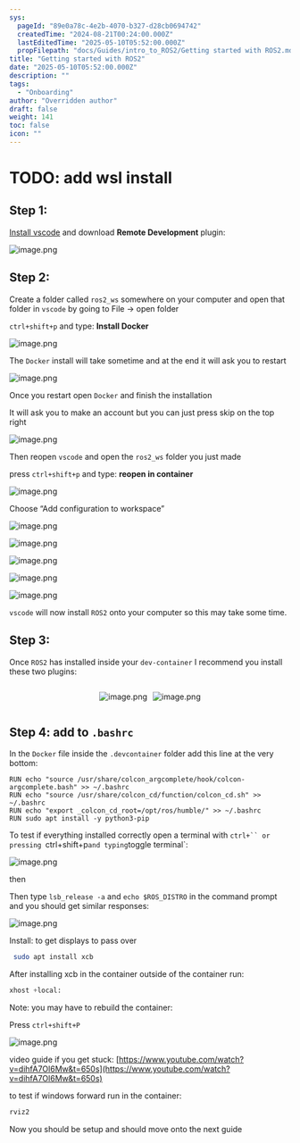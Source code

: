 ```yaml
---
sys:
  pageId: "89e0a78c-4e2b-4070-b327-d28cb0694742"
  createdTime: "2024-08-21T00:24:00.000Z"
  lastEditedTime: "2025-05-10T05:52:00.000Z"
  propFilepath: "docs/Guides/intro_to_ROS2/Getting started with ROS2.md"
title: "Getting started with ROS2"
date: "2025-05-10T05:52:00.000Z"
description: ""
tags:
  - "Onboarding"
author: "Overridden author"
draft: false
weight: 141
toc: false
icon: ""
---
```


# TODO: add wsl install

## Step 1:

[Install vscode](https://code.visualstudio.com/download) and download **Remote Development** plugin:

![image.png](https://prod-files-secure.s3.us-west-2.amazonaws.com/d518164a-d88e-44d1-a4ee-3adb3bd8bce0/efb52993-1881-4a40-b95e-6f020334f022/image.png?X-Amz-Algorithm=AWS4-HMAC-SHA256&X-Amz-Content-Sha256=UNSIGNED-PAYLOAD&X-Amz-Credential=ASIAZI2LB4664DYLSIGS%2F20250714%2Fus-west-2%2Fs3%2Faws4_request&X-Amz-Date=20250714T061530Z&X-Amz-Expires=3600&X-Amz-Security-Token=IQoJb3JpZ2luX2VjEA4aCXVzLXdlc3QtMiJHMEUCIQCPGvBAwz8XLB%2BAmgD%2BZLKpTQ9qvoexBFdQ0%2BOt2%2F2FBwIgKylZtM6Yi%2F1dStognRQmoBM9q%2F6OC9YPaP8%2FxykVPCYq%2FwMIJxAAGgw2Mzc0MjMxODM4MDUiDJH0gYv4BltZQwXDDircA%2BmgGn%2FAzySt9vPgco4XNBB8BRNAM1r4nRAip6yY1nxuynE7479%2F4ZjsYWs80P1ufZ98wYasZ62OC2nYLwVM7C0eDzwSFcVwgoQaP%2Fsm%2FR5nI63i%2B89bqoywX2dWu4csG%2FrgQHJEC3B0t3ant3U%2BSsDt4l6ihMWbM91Gab1uIy3RX4y%2B1xj6wvXqRK1FxGnXNDe66envM3EghdtBULrzVZ6Y7oSN6uuQQD5LBAA5%2B1fLLTGdBO%2B%2FgPh94A294hMAZ%2BzMF3ZsIOEyrOKjrNi9dtQxh%2FkyoPl9XtbzWb%2F2Mw0VPDlnLp70b7Q5%2FFrbrCB7dA4NJaxa5wsr6Ml2s73ek3jWIcZ5wrBG%2FM%2BNX0BieQtrK3GPQT3ghUvSO6OHhWUAyCoNT2RswOXqCMY%2BCnYNbXfFQMKwR8SQV0Q4lJy04OK%2BhLvMZ2uz%2FMisMenkjTgIR1tYRDN2U0rH%2BJncBSMfVhL81W0e1CaMD86WKMpEQw7xpuEEHMAewWfY%2BGRa1yBOZd%2BnGY9V3zvEh8Wt%2BKjuaAb%2BTxXvOU8PNgK9XGz1R1uKALr6fi8ESGCp7rdDHwWhLs1aOsFKq6DKVC9vl0wfC9o435wmR1wbX5hnoC46fUkay3ZJ3hlGStODT9WcML%2Bw0sMGOqUBSwebPOf1tkRcITXvydEmzg66LeESzxVzhMHCOgBNxzW5YWRGgMrssIyd4sOv6c1cNuLiskV4o6TX%2B0Za7VGsGkt45X8t5RHiomEsOZrXHSQrJpn627j6lKLKxVY8MEcJr13FmPDN%2FIfIlTvx9QpM97BoB%2BEOVSOJwttyrLt0X1euRgqde7t4Yikkwp%2Fhu5dyeTCLkLTE26fH8xEFrIgepLJJeysb&X-Amz-Signature=05cc1b8ce43ce9f769e279e5ed08e15fd47a52839a2a8e81d753578cad578dd8&X-Amz-SignedHeaders=host&x-amz-checksum-mode=ENABLED&x-id=GetObject)

## Step 2:

Create a folder called `ros2_ws` somewhere on your computer and open that folder in `vscode` by going to File → open folder 

`ctrl+shift+p` and type: **Install Docker**

![image.png](https://prod-files-secure.s3.us-west-2.amazonaws.com/d518164a-d88e-44d1-a4ee-3adb3bd8bce0/2269dc0e-1cd5-47ff-bceb-c04ad9b2eab0/image.png?X-Amz-Algorithm=AWS4-HMAC-SHA256&X-Amz-Content-Sha256=UNSIGNED-PAYLOAD&X-Amz-Credential=ASIAZI2LB4664DYLSIGS%2F20250714%2Fus-west-2%2Fs3%2Faws4_request&X-Amz-Date=20250714T061530Z&X-Amz-Expires=3600&X-Amz-Security-Token=IQoJb3JpZ2luX2VjEA4aCXVzLXdlc3QtMiJHMEUCIQCPGvBAwz8XLB%2BAmgD%2BZLKpTQ9qvoexBFdQ0%2BOt2%2F2FBwIgKylZtM6Yi%2F1dStognRQmoBM9q%2F6OC9YPaP8%2FxykVPCYq%2FwMIJxAAGgw2Mzc0MjMxODM4MDUiDJH0gYv4BltZQwXDDircA%2BmgGn%2FAzySt9vPgco4XNBB8BRNAM1r4nRAip6yY1nxuynE7479%2F4ZjsYWs80P1ufZ98wYasZ62OC2nYLwVM7C0eDzwSFcVwgoQaP%2Fsm%2FR5nI63i%2B89bqoywX2dWu4csG%2FrgQHJEC3B0t3ant3U%2BSsDt4l6ihMWbM91Gab1uIy3RX4y%2B1xj6wvXqRK1FxGnXNDe66envM3EghdtBULrzVZ6Y7oSN6uuQQD5LBAA5%2B1fLLTGdBO%2B%2FgPh94A294hMAZ%2BzMF3ZsIOEyrOKjrNi9dtQxh%2FkyoPl9XtbzWb%2F2Mw0VPDlnLp70b7Q5%2FFrbrCB7dA4NJaxa5wsr6Ml2s73ek3jWIcZ5wrBG%2FM%2BNX0BieQtrK3GPQT3ghUvSO6OHhWUAyCoNT2RswOXqCMY%2BCnYNbXfFQMKwR8SQV0Q4lJy04OK%2BhLvMZ2uz%2FMisMenkjTgIR1tYRDN2U0rH%2BJncBSMfVhL81W0e1CaMD86WKMpEQw7xpuEEHMAewWfY%2BGRa1yBOZd%2BnGY9V3zvEh8Wt%2BKjuaAb%2BTxXvOU8PNgK9XGz1R1uKALr6fi8ESGCp7rdDHwWhLs1aOsFKq6DKVC9vl0wfC9o435wmR1wbX5hnoC46fUkay3ZJ3hlGStODT9WcML%2Bw0sMGOqUBSwebPOf1tkRcITXvydEmzg66LeESzxVzhMHCOgBNxzW5YWRGgMrssIyd4sOv6c1cNuLiskV4o6TX%2B0Za7VGsGkt45X8t5RHiomEsOZrXHSQrJpn627j6lKLKxVY8MEcJr13FmPDN%2FIfIlTvx9QpM97BoB%2BEOVSOJwttyrLt0X1euRgqde7t4Yikkwp%2Fhu5dyeTCLkLTE26fH8xEFrIgepLJJeysb&X-Amz-Signature=c12a0f250e1917112c61e3c9c1d016f0e24ad8a2bcd374ec2bab2db47392b92a&X-Amz-SignedHeaders=host&x-amz-checksum-mode=ENABLED&x-id=GetObject)

The `Docker` install will take sometime and at the end it will ask you to restart

![image.png](https://prod-files-secure.s3.us-west-2.amazonaws.com/d518164a-d88e-44d1-a4ee-3adb3bd8bce0/ed233f78-be33-4b1f-b89c-9c346c0e961e/image.png?X-Amz-Algorithm=AWS4-HMAC-SHA256&X-Amz-Content-Sha256=UNSIGNED-PAYLOAD&X-Amz-Credential=ASIAZI2LB4664DYLSIGS%2F20250714%2Fus-west-2%2Fs3%2Faws4_request&X-Amz-Date=20250714T061530Z&X-Amz-Expires=3600&X-Amz-Security-Token=IQoJb3JpZ2luX2VjEA4aCXVzLXdlc3QtMiJHMEUCIQCPGvBAwz8XLB%2BAmgD%2BZLKpTQ9qvoexBFdQ0%2BOt2%2F2FBwIgKylZtM6Yi%2F1dStognRQmoBM9q%2F6OC9YPaP8%2FxykVPCYq%2FwMIJxAAGgw2Mzc0MjMxODM4MDUiDJH0gYv4BltZQwXDDircA%2BmgGn%2FAzySt9vPgco4XNBB8BRNAM1r4nRAip6yY1nxuynE7479%2F4ZjsYWs80P1ufZ98wYasZ62OC2nYLwVM7C0eDzwSFcVwgoQaP%2Fsm%2FR5nI63i%2B89bqoywX2dWu4csG%2FrgQHJEC3B0t3ant3U%2BSsDt4l6ihMWbM91Gab1uIy3RX4y%2B1xj6wvXqRK1FxGnXNDe66envM3EghdtBULrzVZ6Y7oSN6uuQQD5LBAA5%2B1fLLTGdBO%2B%2FgPh94A294hMAZ%2BzMF3ZsIOEyrOKjrNi9dtQxh%2FkyoPl9XtbzWb%2F2Mw0VPDlnLp70b7Q5%2FFrbrCB7dA4NJaxa5wsr6Ml2s73ek3jWIcZ5wrBG%2FM%2BNX0BieQtrK3GPQT3ghUvSO6OHhWUAyCoNT2RswOXqCMY%2BCnYNbXfFQMKwR8SQV0Q4lJy04OK%2BhLvMZ2uz%2FMisMenkjTgIR1tYRDN2U0rH%2BJncBSMfVhL81W0e1CaMD86WKMpEQw7xpuEEHMAewWfY%2BGRa1yBOZd%2BnGY9V3zvEh8Wt%2BKjuaAb%2BTxXvOU8PNgK9XGz1R1uKALr6fi8ESGCp7rdDHwWhLs1aOsFKq6DKVC9vl0wfC9o435wmR1wbX5hnoC46fUkay3ZJ3hlGStODT9WcML%2Bw0sMGOqUBSwebPOf1tkRcITXvydEmzg66LeESzxVzhMHCOgBNxzW5YWRGgMrssIyd4sOv6c1cNuLiskV4o6TX%2B0Za7VGsGkt45X8t5RHiomEsOZrXHSQrJpn627j6lKLKxVY8MEcJr13FmPDN%2FIfIlTvx9QpM97BoB%2BEOVSOJwttyrLt0X1euRgqde7t4Yikkwp%2Fhu5dyeTCLkLTE26fH8xEFrIgepLJJeysb&X-Amz-Signature=f19c6c3a3e6d69bb495863c05dc80afc1e889d65391f9f1136a40592cd27b421&X-Amz-SignedHeaders=host&x-amz-checksum-mode=ENABLED&x-id=GetObject)

Once you restart open `Docker` and finish the installation

It will ask you to make an account but you can just press skip on the top right

![image.png](https://prod-files-secure.s3.us-west-2.amazonaws.com/d518164a-d88e-44d1-a4ee-3adb3bd8bce0/21010ad9-1659-4fd9-9f59-9932a09b2a3d/image.png?X-Amz-Algorithm=AWS4-HMAC-SHA256&X-Amz-Content-Sha256=UNSIGNED-PAYLOAD&X-Amz-Credential=ASIAZI2LB4664DYLSIGS%2F20250714%2Fus-west-2%2Fs3%2Faws4_request&X-Amz-Date=20250714T061530Z&X-Amz-Expires=3600&X-Amz-Security-Token=IQoJb3JpZ2luX2VjEA4aCXVzLXdlc3QtMiJHMEUCIQCPGvBAwz8XLB%2BAmgD%2BZLKpTQ9qvoexBFdQ0%2BOt2%2F2FBwIgKylZtM6Yi%2F1dStognRQmoBM9q%2F6OC9YPaP8%2FxykVPCYq%2FwMIJxAAGgw2Mzc0MjMxODM4MDUiDJH0gYv4BltZQwXDDircA%2BmgGn%2FAzySt9vPgco4XNBB8BRNAM1r4nRAip6yY1nxuynE7479%2F4ZjsYWs80P1ufZ98wYasZ62OC2nYLwVM7C0eDzwSFcVwgoQaP%2Fsm%2FR5nI63i%2B89bqoywX2dWu4csG%2FrgQHJEC3B0t3ant3U%2BSsDt4l6ihMWbM91Gab1uIy3RX4y%2B1xj6wvXqRK1FxGnXNDe66envM3EghdtBULrzVZ6Y7oSN6uuQQD5LBAA5%2B1fLLTGdBO%2B%2FgPh94A294hMAZ%2BzMF3ZsIOEyrOKjrNi9dtQxh%2FkyoPl9XtbzWb%2F2Mw0VPDlnLp70b7Q5%2FFrbrCB7dA4NJaxa5wsr6Ml2s73ek3jWIcZ5wrBG%2FM%2BNX0BieQtrK3GPQT3ghUvSO6OHhWUAyCoNT2RswOXqCMY%2BCnYNbXfFQMKwR8SQV0Q4lJy04OK%2BhLvMZ2uz%2FMisMenkjTgIR1tYRDN2U0rH%2BJncBSMfVhL81W0e1CaMD86WKMpEQw7xpuEEHMAewWfY%2BGRa1yBOZd%2BnGY9V3zvEh8Wt%2BKjuaAb%2BTxXvOU8PNgK9XGz1R1uKALr6fi8ESGCp7rdDHwWhLs1aOsFKq6DKVC9vl0wfC9o435wmR1wbX5hnoC46fUkay3ZJ3hlGStODT9WcML%2Bw0sMGOqUBSwebPOf1tkRcITXvydEmzg66LeESzxVzhMHCOgBNxzW5YWRGgMrssIyd4sOv6c1cNuLiskV4o6TX%2B0Za7VGsGkt45X8t5RHiomEsOZrXHSQrJpn627j6lKLKxVY8MEcJr13FmPDN%2FIfIlTvx9QpM97BoB%2BEOVSOJwttyrLt0X1euRgqde7t4Yikkwp%2Fhu5dyeTCLkLTE26fH8xEFrIgepLJJeysb&X-Amz-Signature=08ef595a0d29305b3b58ead56f47a6ed7e632cd4ac88a65ef416c83aaa0929a0&X-Amz-SignedHeaders=host&x-amz-checksum-mode=ENABLED&x-id=GetObject)

Then reopen `vscode` and open the `ros2_ws` folder you just made

press `ctrl+shift+p` and type: **reopen in container**

![image.png](https://prod-files-secure.s3.us-west-2.amazonaws.com/d518164a-d88e-44d1-a4ee-3adb3bd8bce0/4e93b8c2-41ad-488c-8095-c74205196118/image.png?X-Amz-Algorithm=AWS4-HMAC-SHA256&X-Amz-Content-Sha256=UNSIGNED-PAYLOAD&X-Amz-Credential=ASIAZI2LB4664DYLSIGS%2F20250714%2Fus-west-2%2Fs3%2Faws4_request&X-Amz-Date=20250714T061530Z&X-Amz-Expires=3600&X-Amz-Security-Token=IQoJb3JpZ2luX2VjEA4aCXVzLXdlc3QtMiJHMEUCIQCPGvBAwz8XLB%2BAmgD%2BZLKpTQ9qvoexBFdQ0%2BOt2%2F2FBwIgKylZtM6Yi%2F1dStognRQmoBM9q%2F6OC9YPaP8%2FxykVPCYq%2FwMIJxAAGgw2Mzc0MjMxODM4MDUiDJH0gYv4BltZQwXDDircA%2BmgGn%2FAzySt9vPgco4XNBB8BRNAM1r4nRAip6yY1nxuynE7479%2F4ZjsYWs80P1ufZ98wYasZ62OC2nYLwVM7C0eDzwSFcVwgoQaP%2Fsm%2FR5nI63i%2B89bqoywX2dWu4csG%2FrgQHJEC3B0t3ant3U%2BSsDt4l6ihMWbM91Gab1uIy3RX4y%2B1xj6wvXqRK1FxGnXNDe66envM3EghdtBULrzVZ6Y7oSN6uuQQD5LBAA5%2B1fLLTGdBO%2B%2FgPh94A294hMAZ%2BzMF3ZsIOEyrOKjrNi9dtQxh%2FkyoPl9XtbzWb%2F2Mw0VPDlnLp70b7Q5%2FFrbrCB7dA4NJaxa5wsr6Ml2s73ek3jWIcZ5wrBG%2FM%2BNX0BieQtrK3GPQT3ghUvSO6OHhWUAyCoNT2RswOXqCMY%2BCnYNbXfFQMKwR8SQV0Q4lJy04OK%2BhLvMZ2uz%2FMisMenkjTgIR1tYRDN2U0rH%2BJncBSMfVhL81W0e1CaMD86WKMpEQw7xpuEEHMAewWfY%2BGRa1yBOZd%2BnGY9V3zvEh8Wt%2BKjuaAb%2BTxXvOU8PNgK9XGz1R1uKALr6fi8ESGCp7rdDHwWhLs1aOsFKq6DKVC9vl0wfC9o435wmR1wbX5hnoC46fUkay3ZJ3hlGStODT9WcML%2Bw0sMGOqUBSwebPOf1tkRcITXvydEmzg66LeESzxVzhMHCOgBNxzW5YWRGgMrssIyd4sOv6c1cNuLiskV4o6TX%2B0Za7VGsGkt45X8t5RHiomEsOZrXHSQrJpn627j6lKLKxVY8MEcJr13FmPDN%2FIfIlTvx9QpM97BoB%2BEOVSOJwttyrLt0X1euRgqde7t4Yikkwp%2Fhu5dyeTCLkLTE26fH8xEFrIgepLJJeysb&X-Amz-Signature=6b75a29d9a8ce6b4adf200ba1193d61ad3e69bb2456399cd2e90fbfb619b4d5c&X-Amz-SignedHeaders=host&x-amz-checksum-mode=ENABLED&x-id=GetObject)

Choose “Add configuration to workspace”

![image.png](https://prod-files-secure.s3.us-west-2.amazonaws.com/d518164a-d88e-44d1-a4ee-3adb3bd8bce0/9560b282-5060-4989-ba37-97e7b2c22476/image.png?X-Amz-Algorithm=AWS4-HMAC-SHA256&X-Amz-Content-Sha256=UNSIGNED-PAYLOAD&X-Amz-Credential=ASIAZI2LB4664DYLSIGS%2F20250714%2Fus-west-2%2Fs3%2Faws4_request&X-Amz-Date=20250714T061530Z&X-Amz-Expires=3600&X-Amz-Security-Token=IQoJb3JpZ2luX2VjEA4aCXVzLXdlc3QtMiJHMEUCIQCPGvBAwz8XLB%2BAmgD%2BZLKpTQ9qvoexBFdQ0%2BOt2%2F2FBwIgKylZtM6Yi%2F1dStognRQmoBM9q%2F6OC9YPaP8%2FxykVPCYq%2FwMIJxAAGgw2Mzc0MjMxODM4MDUiDJH0gYv4BltZQwXDDircA%2BmgGn%2FAzySt9vPgco4XNBB8BRNAM1r4nRAip6yY1nxuynE7479%2F4ZjsYWs80P1ufZ98wYasZ62OC2nYLwVM7C0eDzwSFcVwgoQaP%2Fsm%2FR5nI63i%2B89bqoywX2dWu4csG%2FrgQHJEC3B0t3ant3U%2BSsDt4l6ihMWbM91Gab1uIy3RX4y%2B1xj6wvXqRK1FxGnXNDe66envM3EghdtBULrzVZ6Y7oSN6uuQQD5LBAA5%2B1fLLTGdBO%2B%2FgPh94A294hMAZ%2BzMF3ZsIOEyrOKjrNi9dtQxh%2FkyoPl9XtbzWb%2F2Mw0VPDlnLp70b7Q5%2FFrbrCB7dA4NJaxa5wsr6Ml2s73ek3jWIcZ5wrBG%2FM%2BNX0BieQtrK3GPQT3ghUvSO6OHhWUAyCoNT2RswOXqCMY%2BCnYNbXfFQMKwR8SQV0Q4lJy04OK%2BhLvMZ2uz%2FMisMenkjTgIR1tYRDN2U0rH%2BJncBSMfVhL81W0e1CaMD86WKMpEQw7xpuEEHMAewWfY%2BGRa1yBOZd%2BnGY9V3zvEh8Wt%2BKjuaAb%2BTxXvOU8PNgK9XGz1R1uKALr6fi8ESGCp7rdDHwWhLs1aOsFKq6DKVC9vl0wfC9o435wmR1wbX5hnoC46fUkay3ZJ3hlGStODT9WcML%2Bw0sMGOqUBSwebPOf1tkRcITXvydEmzg66LeESzxVzhMHCOgBNxzW5YWRGgMrssIyd4sOv6c1cNuLiskV4o6TX%2B0Za7VGsGkt45X8t5RHiomEsOZrXHSQrJpn627j6lKLKxVY8MEcJr13FmPDN%2FIfIlTvx9QpM97BoB%2BEOVSOJwttyrLt0X1euRgqde7t4Yikkwp%2Fhu5dyeTCLkLTE26fH8xEFrIgepLJJeysb&X-Amz-Signature=dadf6db341ad2f38578bbd1ae330deddfa30f8923467a7761e6f00cc915d96d9&X-Amz-SignedHeaders=host&x-amz-checksum-mode=ENABLED&x-id=GetObject)

![image.png](https://prod-files-secure.s3.us-west-2.amazonaws.com/d518164a-d88e-44d1-a4ee-3adb3bd8bce0/2ee63f81-886b-48e8-a553-dc6e5eac99e4/image.png?X-Amz-Algorithm=AWS4-HMAC-SHA256&X-Amz-Content-Sha256=UNSIGNED-PAYLOAD&X-Amz-Credential=ASIAZI2LB4664DYLSIGS%2F20250714%2Fus-west-2%2Fs3%2Faws4_request&X-Amz-Date=20250714T061530Z&X-Amz-Expires=3600&X-Amz-Security-Token=IQoJb3JpZ2luX2VjEA4aCXVzLXdlc3QtMiJHMEUCIQCPGvBAwz8XLB%2BAmgD%2BZLKpTQ9qvoexBFdQ0%2BOt2%2F2FBwIgKylZtM6Yi%2F1dStognRQmoBM9q%2F6OC9YPaP8%2FxykVPCYq%2FwMIJxAAGgw2Mzc0MjMxODM4MDUiDJH0gYv4BltZQwXDDircA%2BmgGn%2FAzySt9vPgco4XNBB8BRNAM1r4nRAip6yY1nxuynE7479%2F4ZjsYWs80P1ufZ98wYasZ62OC2nYLwVM7C0eDzwSFcVwgoQaP%2Fsm%2FR5nI63i%2B89bqoywX2dWu4csG%2FrgQHJEC3B0t3ant3U%2BSsDt4l6ihMWbM91Gab1uIy3RX4y%2B1xj6wvXqRK1FxGnXNDe66envM3EghdtBULrzVZ6Y7oSN6uuQQD5LBAA5%2B1fLLTGdBO%2B%2FgPh94A294hMAZ%2BzMF3ZsIOEyrOKjrNi9dtQxh%2FkyoPl9XtbzWb%2F2Mw0VPDlnLp70b7Q5%2FFrbrCB7dA4NJaxa5wsr6Ml2s73ek3jWIcZ5wrBG%2FM%2BNX0BieQtrK3GPQT3ghUvSO6OHhWUAyCoNT2RswOXqCMY%2BCnYNbXfFQMKwR8SQV0Q4lJy04OK%2BhLvMZ2uz%2FMisMenkjTgIR1tYRDN2U0rH%2BJncBSMfVhL81W0e1CaMD86WKMpEQw7xpuEEHMAewWfY%2BGRa1yBOZd%2BnGY9V3zvEh8Wt%2BKjuaAb%2BTxXvOU8PNgK9XGz1R1uKALr6fi8ESGCp7rdDHwWhLs1aOsFKq6DKVC9vl0wfC9o435wmR1wbX5hnoC46fUkay3ZJ3hlGStODT9WcML%2Bw0sMGOqUBSwebPOf1tkRcITXvydEmzg66LeESzxVzhMHCOgBNxzW5YWRGgMrssIyd4sOv6c1cNuLiskV4o6TX%2B0Za7VGsGkt45X8t5RHiomEsOZrXHSQrJpn627j6lKLKxVY8MEcJr13FmPDN%2FIfIlTvx9QpM97BoB%2BEOVSOJwttyrLt0X1euRgqde7t4Yikkwp%2Fhu5dyeTCLkLTE26fH8xEFrIgepLJJeysb&X-Amz-Signature=6e0631fe8bee0d01c4292ba39b3efea77f270ccf55c2127770226e2618886064&X-Amz-SignedHeaders=host&x-amz-checksum-mode=ENABLED&x-id=GetObject)

![image.png](https://prod-files-secure.s3.us-west-2.amazonaws.com/d518164a-d88e-44d1-a4ee-3adb3bd8bce0/ae1580b2-b048-407e-aed9-b584224a7a04/image.png?X-Amz-Algorithm=AWS4-HMAC-SHA256&X-Amz-Content-Sha256=UNSIGNED-PAYLOAD&X-Amz-Credential=ASIAZI2LB4664DYLSIGS%2F20250714%2Fus-west-2%2Fs3%2Faws4_request&X-Amz-Date=20250714T061530Z&X-Amz-Expires=3600&X-Amz-Security-Token=IQoJb3JpZ2luX2VjEA4aCXVzLXdlc3QtMiJHMEUCIQCPGvBAwz8XLB%2BAmgD%2BZLKpTQ9qvoexBFdQ0%2BOt2%2F2FBwIgKylZtM6Yi%2F1dStognRQmoBM9q%2F6OC9YPaP8%2FxykVPCYq%2FwMIJxAAGgw2Mzc0MjMxODM4MDUiDJH0gYv4BltZQwXDDircA%2BmgGn%2FAzySt9vPgco4XNBB8BRNAM1r4nRAip6yY1nxuynE7479%2F4ZjsYWs80P1ufZ98wYasZ62OC2nYLwVM7C0eDzwSFcVwgoQaP%2Fsm%2FR5nI63i%2B89bqoywX2dWu4csG%2FrgQHJEC3B0t3ant3U%2BSsDt4l6ihMWbM91Gab1uIy3RX4y%2B1xj6wvXqRK1FxGnXNDe66envM3EghdtBULrzVZ6Y7oSN6uuQQD5LBAA5%2B1fLLTGdBO%2B%2FgPh94A294hMAZ%2BzMF3ZsIOEyrOKjrNi9dtQxh%2FkyoPl9XtbzWb%2F2Mw0VPDlnLp70b7Q5%2FFrbrCB7dA4NJaxa5wsr6Ml2s73ek3jWIcZ5wrBG%2FM%2BNX0BieQtrK3GPQT3ghUvSO6OHhWUAyCoNT2RswOXqCMY%2BCnYNbXfFQMKwR8SQV0Q4lJy04OK%2BhLvMZ2uz%2FMisMenkjTgIR1tYRDN2U0rH%2BJncBSMfVhL81W0e1CaMD86WKMpEQw7xpuEEHMAewWfY%2BGRa1yBOZd%2BnGY9V3zvEh8Wt%2BKjuaAb%2BTxXvOU8PNgK9XGz1R1uKALr6fi8ESGCp7rdDHwWhLs1aOsFKq6DKVC9vl0wfC9o435wmR1wbX5hnoC46fUkay3ZJ3hlGStODT9WcML%2Bw0sMGOqUBSwebPOf1tkRcITXvydEmzg66LeESzxVzhMHCOgBNxzW5YWRGgMrssIyd4sOv6c1cNuLiskV4o6TX%2B0Za7VGsGkt45X8t5RHiomEsOZrXHSQrJpn627j6lKLKxVY8MEcJr13FmPDN%2FIfIlTvx9QpM97BoB%2BEOVSOJwttyrLt0X1euRgqde7t4Yikkwp%2Fhu5dyeTCLkLTE26fH8xEFrIgepLJJeysb&X-Amz-Signature=63d37db3cb4e1e6e2c89ef0e06e575566eea3b73e8d84a75c92432dd95a6b585&X-Amz-SignedHeaders=host&x-amz-checksum-mode=ENABLED&x-id=GetObject)

![image.png](https://prod-files-secure.s3.us-west-2.amazonaws.com/d518164a-d88e-44d1-a4ee-3adb3bd8bce0/53255b28-f75e-430f-b9e3-c0ac8577e42b/image.png?X-Amz-Algorithm=AWS4-HMAC-SHA256&X-Amz-Content-Sha256=UNSIGNED-PAYLOAD&X-Amz-Credential=ASIAZI2LB4664DYLSIGS%2F20250714%2Fus-west-2%2Fs3%2Faws4_request&X-Amz-Date=20250714T061530Z&X-Amz-Expires=3600&X-Amz-Security-Token=IQoJb3JpZ2luX2VjEA4aCXVzLXdlc3QtMiJHMEUCIQCPGvBAwz8XLB%2BAmgD%2BZLKpTQ9qvoexBFdQ0%2BOt2%2F2FBwIgKylZtM6Yi%2F1dStognRQmoBM9q%2F6OC9YPaP8%2FxykVPCYq%2FwMIJxAAGgw2Mzc0MjMxODM4MDUiDJH0gYv4BltZQwXDDircA%2BmgGn%2FAzySt9vPgco4XNBB8BRNAM1r4nRAip6yY1nxuynE7479%2F4ZjsYWs80P1ufZ98wYasZ62OC2nYLwVM7C0eDzwSFcVwgoQaP%2Fsm%2FR5nI63i%2B89bqoywX2dWu4csG%2FrgQHJEC3B0t3ant3U%2BSsDt4l6ihMWbM91Gab1uIy3RX4y%2B1xj6wvXqRK1FxGnXNDe66envM3EghdtBULrzVZ6Y7oSN6uuQQD5LBAA5%2B1fLLTGdBO%2B%2FgPh94A294hMAZ%2BzMF3ZsIOEyrOKjrNi9dtQxh%2FkyoPl9XtbzWb%2F2Mw0VPDlnLp70b7Q5%2FFrbrCB7dA4NJaxa5wsr6Ml2s73ek3jWIcZ5wrBG%2FM%2BNX0BieQtrK3GPQT3ghUvSO6OHhWUAyCoNT2RswOXqCMY%2BCnYNbXfFQMKwR8SQV0Q4lJy04OK%2BhLvMZ2uz%2FMisMenkjTgIR1tYRDN2U0rH%2BJncBSMfVhL81W0e1CaMD86WKMpEQw7xpuEEHMAewWfY%2BGRa1yBOZd%2BnGY9V3zvEh8Wt%2BKjuaAb%2BTxXvOU8PNgK9XGz1R1uKALr6fi8ESGCp7rdDHwWhLs1aOsFKq6DKVC9vl0wfC9o435wmR1wbX5hnoC46fUkay3ZJ3hlGStODT9WcML%2Bw0sMGOqUBSwebPOf1tkRcITXvydEmzg66LeESzxVzhMHCOgBNxzW5YWRGgMrssIyd4sOv6c1cNuLiskV4o6TX%2B0Za7VGsGkt45X8t5RHiomEsOZrXHSQrJpn627j6lKLKxVY8MEcJr13FmPDN%2FIfIlTvx9QpM97BoB%2BEOVSOJwttyrLt0X1euRgqde7t4Yikkwp%2Fhu5dyeTCLkLTE26fH8xEFrIgepLJJeysb&X-Amz-Signature=dd5ad172a0b5a100d5a0578753440c8fdbf7d6e553e85887b70ac21816b18aea&X-Amz-SignedHeaders=host&x-amz-checksum-mode=ENABLED&x-id=GetObject)

![image.png](https://prod-files-secure.s3.us-west-2.amazonaws.com/d518164a-d88e-44d1-a4ee-3adb3bd8bce0/7c562767-5af9-4ffb-97d1-327bcdf4ee00/image.png?X-Amz-Algorithm=AWS4-HMAC-SHA256&X-Amz-Content-Sha256=UNSIGNED-PAYLOAD&X-Amz-Credential=ASIAZI2LB4664DYLSIGS%2F20250714%2Fus-west-2%2Fs3%2Faws4_request&X-Amz-Date=20250714T061530Z&X-Amz-Expires=3600&X-Amz-Security-Token=IQoJb3JpZ2luX2VjEA4aCXVzLXdlc3QtMiJHMEUCIQCPGvBAwz8XLB%2BAmgD%2BZLKpTQ9qvoexBFdQ0%2BOt2%2F2FBwIgKylZtM6Yi%2F1dStognRQmoBM9q%2F6OC9YPaP8%2FxykVPCYq%2FwMIJxAAGgw2Mzc0MjMxODM4MDUiDJH0gYv4BltZQwXDDircA%2BmgGn%2FAzySt9vPgco4XNBB8BRNAM1r4nRAip6yY1nxuynE7479%2F4ZjsYWs80P1ufZ98wYasZ62OC2nYLwVM7C0eDzwSFcVwgoQaP%2Fsm%2FR5nI63i%2B89bqoywX2dWu4csG%2FrgQHJEC3B0t3ant3U%2BSsDt4l6ihMWbM91Gab1uIy3RX4y%2B1xj6wvXqRK1FxGnXNDe66envM3EghdtBULrzVZ6Y7oSN6uuQQD5LBAA5%2B1fLLTGdBO%2B%2FgPh94A294hMAZ%2BzMF3ZsIOEyrOKjrNi9dtQxh%2FkyoPl9XtbzWb%2F2Mw0VPDlnLp70b7Q5%2FFrbrCB7dA4NJaxa5wsr6Ml2s73ek3jWIcZ5wrBG%2FM%2BNX0BieQtrK3GPQT3ghUvSO6OHhWUAyCoNT2RswOXqCMY%2BCnYNbXfFQMKwR8SQV0Q4lJy04OK%2BhLvMZ2uz%2FMisMenkjTgIR1tYRDN2U0rH%2BJncBSMfVhL81W0e1CaMD86WKMpEQw7xpuEEHMAewWfY%2BGRa1yBOZd%2BnGY9V3zvEh8Wt%2BKjuaAb%2BTxXvOU8PNgK9XGz1R1uKALr6fi8ESGCp7rdDHwWhLs1aOsFKq6DKVC9vl0wfC9o435wmR1wbX5hnoC46fUkay3ZJ3hlGStODT9WcML%2Bw0sMGOqUBSwebPOf1tkRcITXvydEmzg66LeESzxVzhMHCOgBNxzW5YWRGgMrssIyd4sOv6c1cNuLiskV4o6TX%2B0Za7VGsGkt45X8t5RHiomEsOZrXHSQrJpn627j6lKLKxVY8MEcJr13FmPDN%2FIfIlTvx9QpM97BoB%2BEOVSOJwttyrLt0X1euRgqde7t4Yikkwp%2Fhu5dyeTCLkLTE26fH8xEFrIgepLJJeysb&X-Amz-Signature=fef471fc27c20be46fdd0c168293b83e936b9b006c135476659ce2368e3c940c&X-Amz-SignedHeaders=host&x-amz-checksum-mode=ENABLED&x-id=GetObject)

`vscode` will now install `ROS2` onto your computer so this may take some time.

## Step 3:

Once `ROS2` has installed inside your `dev-container` I recommend you install these two plugins:

<div style="display: flex;flex-direction: row; column-gap:10px; max-width: 630px;justify-content: center;">
<div>

![image.png](https://prod-files-secure.s3.us-west-2.amazonaws.com/d518164a-d88e-44d1-a4ee-3adb3bd8bce0/3fc3d550-5a54-4ba1-ba6b-faa01cdb7369/image.png?X-Amz-Algorithm=AWS4-HMAC-SHA256&X-Amz-Content-Sha256=UNSIGNED-PAYLOAD&X-Amz-Credential=ASIAZI2LB4667LLMA7VZ%2F20250714%2Fus-west-2%2Fs3%2Faws4_request&X-Amz-Date=20250714T061538Z&X-Amz-Expires=3600&X-Amz-Security-Token=IQoJb3JpZ2luX2VjEA4aCXVzLXdlc3QtMiJIMEYCIQDVAT8ynTBv4zAyVAI5ICN%2B4SpRW8kjZ3KF7f2zzi57pgIhAPV%2FZt%2Fjes6atj42o5chXiz8v4SS9zG0T61tS2OpeUrlKv8DCCcQABoMNjM3NDIzMTgzODA1IgygMpkbl8IN7qQ0DG8q3ANsItDMPEWMbpiOlm1HCgM%2BSQMna4P95ASuTMiGnfQLHg0paVkQiZmWDm7twqeJxAbh4QJ0oXuh9Tn0uWQGckMgxXGiwQRv1DMb0OF4%2BOjmVeJqM4szws0%2F55%2BMAPLswuN1cSyiNijw%2BTc%2F%2BuMhliBVNiuYHEpiUr3n3t71DYKrd9WRipnRPTmFH03IH3HIz9z0lKoQR1zcQagmTuzouHJClrVAJhsRgOHK0MD5U%2BVHi4AGBNJPaytDQ%2F5Yp%2FdKH2AA7wE6e31zvOK4InKe0ENA75vz3pYmuGRqOi0u3mwNRr0pEqsdNQBqPqlBDNlB7Jx1%2FXXDarYU1590cBIfw2v3JPO%2BS9kcVtTDRVJTfgMee6Zlu2O7cwtTLasbU4nT4MAm9%2FXaRzQyQPdxoBPF4cqBBxSu7u4BC15mEAu%2FGi9hCJAjnl%2B9a%2BwSOYIOgG%2F7FtR8vVPVliQ1Oc88kjZDJEEmoCrLAsklS9fQ9MoKv20vHAIrmcTYQPkWH1vC4tJeCwS63%2F6qf3TPFRvVwJH%2F5mIJna9eR0fUwp%2FZvh%2FmdkpKEaiBqgJM8t6mqYD6iP6vcHRWvECb4pM8wywe5i%2Fx3gF32Ymvl8VZTF7fgqZ%2FY3HnwVhja%2BC9VbpOQbDbKDC2sdLDBjqkAbh65vB1d%2FSc0%2Bu5exGN4i65WCHXbU8W05I17P5sJiJyTBEVvuQKxLl%2BVDDZ%2BsYwpDKZqcfJyfs6LR7VfDd7YD%2Bo1PRRPy4uOlLew8qe5y1mqqjP2na2dXRG7GFXzs6JlebjUYmWfi3b9FP6ni7fsBuwvE%2Fz2P1NETE6PAIUH7GiZhqlEeaAPqo8FVJityaXogk1V27JJ1qMW6o7j2LjDCD4IMmn&X-Amz-Signature=e63e21614fa0fad541e3c74b2e73e14ad4deec9716e1f0be3039ec8d8ff13245&X-Amz-SignedHeaders=host&x-amz-checksum-mode=ENABLED&x-id=GetObject)

</div>
<div>

![image.png](https://prod-files-secure.s3.us-west-2.amazonaws.com/d518164a-d88e-44d1-a4ee-3adb3bd8bce0/d994cc66-13c2-4093-a5a3-f84cf4601a82/image.png?X-Amz-Algorithm=AWS4-HMAC-SHA256&X-Amz-Content-Sha256=UNSIGNED-PAYLOAD&X-Amz-Credential=ASIAZI2LB4667HXCWW2O%2F20250714%2Fus-west-2%2Fs3%2Faws4_request&X-Amz-Date=20250714T061539Z&X-Amz-Expires=3600&X-Amz-Security-Token=IQoJb3JpZ2luX2VjEA4aCXVzLXdlc3QtMiJHMEUCIDk4uC2CjSvbLZNYSfjoXW9DBcnAjqx1fHQnBjB5tcbuAiEA6PeRyrzUn%2FcJarKONUF7NABMgismbm3FwauqhR2B%2Bdsq%2FwMIJxAAGgw2Mzc0MjMxODM4MDUiDBqeyt1lbFo60uNaISrcA%2B3n3VKI%2FazF%2FgN9sT2K32MtD2JcQmZTMzF39NIZ258pk%2FpISNy6DZAnua0TtMjgaPDsFarvlXfCTuQfag379%2BLNT4qhri2ooTzCrFbq%2F6fy92c%2FdlqeU%2FlNhbwYHFQ78ulWWUkSkK%2FMt00xkfl3n%2BguCDVlncApkBDtEURPp1IWrLuvJ2iSC9UdsMTHvaeItyQ9JhNyEj3cKe6FF5pgDcGT4iFZxgmZuwC5GQxIhV4bhRQSABpAbAgA4pbVOV5eciofUx8TxYeVft0moEyLGLvMkFMFsrPNdIYdiWSS2VI37ZYtLEAPbNrEQXDTQkxaWWBsGqtGree%2BdebBB8WFkn8JJSFvqHVHxHtZlsIvI7mULDelb2z7wZ6B27WTO04J9hVlFu1xLPPtK8nLsngazLa6%2B7mbLpCWMBr29gXlMsYkPAk70ISTJRE4zF2qPl2B7dAylJm%2BE0Wzh9r0C7Nw4HR%2Fk%2Bu1p15P6LWUV2Ztc%2Fh4a%2B00my883Qu8QQxjb628DepUMiGhkqiNGm9XKaD%2FBzVPvvHy3RUC0fZRqUO%2FU2gKu5uoJXan941KdT6i%2BlGxJhtsj9WToJja9yTEwySqswCT0PPQxOHZhSCFc9rYoqy0F6g5bsG0MFIpQeEeMJ2x0sMGOqUBvDeNCqjZKDyzRbOdtbUVVdn1UMyhNOGQ%2BZdhO%2FoM2E0cgDYGECOxD9%2FCZmhGOq1uUsCl%2FeJ90PLUD8qaLhgYdlk2rQ7SBSG%2FudiHgrIxu5rpgrZw6ClaCCIPxDnK8IPoe59Ru6TkqW%2FgzAsPvUvYM1xiXJxqjotf48zIcidM7Xg7vsXw%2F9r7EyQYsiUG16Ffh9qzHdxOtHXQdNj33S%2FskynVq5UT&X-Amz-Signature=1bbdeec530dae83c8a724620b629ded820e08fb17bcbe6e77606192576f58c17&X-Amz-SignedHeaders=host&x-amz-checksum-mode=ENABLED&x-id=GetObject)

</div>
</div>

## Step 4: add to `.bashrc`

In the `Docker` file inside the `.devcontainer` folder add this line at the very bottom: 

```docker
RUN echo "source /usr/share/colcon_argcomplete/hook/colcon-argcomplete.bash" >> ~/.bashrc
RUN echo "source /usr/share/colcon_cd/function/colcon_cd.sh" >> ~/.bashrc
RUN echo "export _colcon_cd_root=/opt/ros/humble/" >> ~/.bashrc
RUN sudo apt install -y python3-pip 
```

To test if everything installed correctly open a terminal with `ctrl+`` or pressing `ctrl+shift+p` and typing `toggle terminal`:

![image.png](https://prod-files-secure.s3.us-west-2.amazonaws.com/d518164a-d88e-44d1-a4ee-3adb3bd8bce0/6a4943d8-b04e-4c02-9a58-775f3384d1a5/image.png?X-Amz-Algorithm=AWS4-HMAC-SHA256&X-Amz-Content-Sha256=UNSIGNED-PAYLOAD&X-Amz-Credential=ASIAZI2LB4664DYLSIGS%2F20250714%2Fus-west-2%2Fs3%2Faws4_request&X-Amz-Date=20250714T061530Z&X-Amz-Expires=3600&X-Amz-Security-Token=IQoJb3JpZ2luX2VjEA4aCXVzLXdlc3QtMiJHMEUCIQCPGvBAwz8XLB%2BAmgD%2BZLKpTQ9qvoexBFdQ0%2BOt2%2F2FBwIgKylZtM6Yi%2F1dStognRQmoBM9q%2F6OC9YPaP8%2FxykVPCYq%2FwMIJxAAGgw2Mzc0MjMxODM4MDUiDJH0gYv4BltZQwXDDircA%2BmgGn%2FAzySt9vPgco4XNBB8BRNAM1r4nRAip6yY1nxuynE7479%2F4ZjsYWs80P1ufZ98wYasZ62OC2nYLwVM7C0eDzwSFcVwgoQaP%2Fsm%2FR5nI63i%2B89bqoywX2dWu4csG%2FrgQHJEC3B0t3ant3U%2BSsDt4l6ihMWbM91Gab1uIy3RX4y%2B1xj6wvXqRK1FxGnXNDe66envM3EghdtBULrzVZ6Y7oSN6uuQQD5LBAA5%2B1fLLTGdBO%2B%2FgPh94A294hMAZ%2BzMF3ZsIOEyrOKjrNi9dtQxh%2FkyoPl9XtbzWb%2F2Mw0VPDlnLp70b7Q5%2FFrbrCB7dA4NJaxa5wsr6Ml2s73ek3jWIcZ5wrBG%2FM%2BNX0BieQtrK3GPQT3ghUvSO6OHhWUAyCoNT2RswOXqCMY%2BCnYNbXfFQMKwR8SQV0Q4lJy04OK%2BhLvMZ2uz%2FMisMenkjTgIR1tYRDN2U0rH%2BJncBSMfVhL81W0e1CaMD86WKMpEQw7xpuEEHMAewWfY%2BGRa1yBOZd%2BnGY9V3zvEh8Wt%2BKjuaAb%2BTxXvOU8PNgK9XGz1R1uKALr6fi8ESGCp7rdDHwWhLs1aOsFKq6DKVC9vl0wfC9o435wmR1wbX5hnoC46fUkay3ZJ3hlGStODT9WcML%2Bw0sMGOqUBSwebPOf1tkRcITXvydEmzg66LeESzxVzhMHCOgBNxzW5YWRGgMrssIyd4sOv6c1cNuLiskV4o6TX%2B0Za7VGsGkt45X8t5RHiomEsOZrXHSQrJpn627j6lKLKxVY8MEcJr13FmPDN%2FIfIlTvx9QpM97BoB%2BEOVSOJwttyrLt0X1euRgqde7t4Yikkwp%2Fhu5dyeTCLkLTE26fH8xEFrIgepLJJeysb&X-Amz-Signature=297df124cee740b4244abf52e7ea4cc563720b8eafd75dafc636b5e1301b5598&X-Amz-SignedHeaders=host&x-amz-checksum-mode=ENABLED&x-id=GetObject)

then 

Then type `lsb_release -a` and `echo $ROS_DISTRO` in the command prompt and you should get similar responses:

![image.png](https://prod-files-secure.s3.us-west-2.amazonaws.com/d518164a-d88e-44d1-a4ee-3adb3bd8bce0/3e635dec-a805-4e85-8b9e-d000e5b71a4e/image.png?X-Amz-Algorithm=AWS4-HMAC-SHA256&X-Amz-Content-Sha256=UNSIGNED-PAYLOAD&X-Amz-Credential=ASIAZI2LB4664DYLSIGS%2F20250714%2Fus-west-2%2Fs3%2Faws4_request&X-Amz-Date=20250714T061530Z&X-Amz-Expires=3600&X-Amz-Security-Token=IQoJb3JpZ2luX2VjEA4aCXVzLXdlc3QtMiJHMEUCIQCPGvBAwz8XLB%2BAmgD%2BZLKpTQ9qvoexBFdQ0%2BOt2%2F2FBwIgKylZtM6Yi%2F1dStognRQmoBM9q%2F6OC9YPaP8%2FxykVPCYq%2FwMIJxAAGgw2Mzc0MjMxODM4MDUiDJH0gYv4BltZQwXDDircA%2BmgGn%2FAzySt9vPgco4XNBB8BRNAM1r4nRAip6yY1nxuynE7479%2F4ZjsYWs80P1ufZ98wYasZ62OC2nYLwVM7C0eDzwSFcVwgoQaP%2Fsm%2FR5nI63i%2B89bqoywX2dWu4csG%2FrgQHJEC3B0t3ant3U%2BSsDt4l6ihMWbM91Gab1uIy3RX4y%2B1xj6wvXqRK1FxGnXNDe66envM3EghdtBULrzVZ6Y7oSN6uuQQD5LBAA5%2B1fLLTGdBO%2B%2FgPh94A294hMAZ%2BzMF3ZsIOEyrOKjrNi9dtQxh%2FkyoPl9XtbzWb%2F2Mw0VPDlnLp70b7Q5%2FFrbrCB7dA4NJaxa5wsr6Ml2s73ek3jWIcZ5wrBG%2FM%2BNX0BieQtrK3GPQT3ghUvSO6OHhWUAyCoNT2RswOXqCMY%2BCnYNbXfFQMKwR8SQV0Q4lJy04OK%2BhLvMZ2uz%2FMisMenkjTgIR1tYRDN2U0rH%2BJncBSMfVhL81W0e1CaMD86WKMpEQw7xpuEEHMAewWfY%2BGRa1yBOZd%2BnGY9V3zvEh8Wt%2BKjuaAb%2BTxXvOU8PNgK9XGz1R1uKALr6fi8ESGCp7rdDHwWhLs1aOsFKq6DKVC9vl0wfC9o435wmR1wbX5hnoC46fUkay3ZJ3hlGStODT9WcML%2Bw0sMGOqUBSwebPOf1tkRcITXvydEmzg66LeESzxVzhMHCOgBNxzW5YWRGgMrssIyd4sOv6c1cNuLiskV4o6TX%2B0Za7VGsGkt45X8t5RHiomEsOZrXHSQrJpn627j6lKLKxVY8MEcJr13FmPDN%2FIfIlTvx9QpM97BoB%2BEOVSOJwttyrLt0X1euRgqde7t4Yikkwp%2Fhu5dyeTCLkLTE26fH8xEFrIgepLJJeysb&X-Amz-Signature=d1ca26705c80f22ff7e4b54f8ca62f27d9e31c8a6597d9287bb9c1f703c029b5&X-Amz-SignedHeaders=host&x-amz-checksum-mode=ENABLED&x-id=GetObject)

Install:  to get displays to pass over

```bash
 sudo apt install xcb
```

After installing xcb in the container outside of the container run:

```python
xhost +local:
```

Note: you may have to rebuild the container:

Press `ctrl+shift+P`

![image.png](https://prod-files-secure.s3.us-west-2.amazonaws.com/d518164a-d88e-44d1-a4ee-3adb3bd8bce0/6c2be660-2618-4c38-9c26-53554f7a0b7b/image.png?X-Amz-Algorithm=AWS4-HMAC-SHA256&X-Amz-Content-Sha256=UNSIGNED-PAYLOAD&X-Amz-Credential=ASIAZI2LB4664DYLSIGS%2F20250714%2Fus-west-2%2Fs3%2Faws4_request&X-Amz-Date=20250714T061530Z&X-Amz-Expires=3600&X-Amz-Security-Token=IQoJb3JpZ2luX2VjEA4aCXVzLXdlc3QtMiJHMEUCIQCPGvBAwz8XLB%2BAmgD%2BZLKpTQ9qvoexBFdQ0%2BOt2%2F2FBwIgKylZtM6Yi%2F1dStognRQmoBM9q%2F6OC9YPaP8%2FxykVPCYq%2FwMIJxAAGgw2Mzc0MjMxODM4MDUiDJH0gYv4BltZQwXDDircA%2BmgGn%2FAzySt9vPgco4XNBB8BRNAM1r4nRAip6yY1nxuynE7479%2F4ZjsYWs80P1ufZ98wYasZ62OC2nYLwVM7C0eDzwSFcVwgoQaP%2Fsm%2FR5nI63i%2B89bqoywX2dWu4csG%2FrgQHJEC3B0t3ant3U%2BSsDt4l6ihMWbM91Gab1uIy3RX4y%2B1xj6wvXqRK1FxGnXNDe66envM3EghdtBULrzVZ6Y7oSN6uuQQD5LBAA5%2B1fLLTGdBO%2B%2FgPh94A294hMAZ%2BzMF3ZsIOEyrOKjrNi9dtQxh%2FkyoPl9XtbzWb%2F2Mw0VPDlnLp70b7Q5%2FFrbrCB7dA4NJaxa5wsr6Ml2s73ek3jWIcZ5wrBG%2FM%2BNX0BieQtrK3GPQT3ghUvSO6OHhWUAyCoNT2RswOXqCMY%2BCnYNbXfFQMKwR8SQV0Q4lJy04OK%2BhLvMZ2uz%2FMisMenkjTgIR1tYRDN2U0rH%2BJncBSMfVhL81W0e1CaMD86WKMpEQw7xpuEEHMAewWfY%2BGRa1yBOZd%2BnGY9V3zvEh8Wt%2BKjuaAb%2BTxXvOU8PNgK9XGz1R1uKALr6fi8ESGCp7rdDHwWhLs1aOsFKq6DKVC9vl0wfC9o435wmR1wbX5hnoC46fUkay3ZJ3hlGStODT9WcML%2Bw0sMGOqUBSwebPOf1tkRcITXvydEmzg66LeESzxVzhMHCOgBNxzW5YWRGgMrssIyd4sOv6c1cNuLiskV4o6TX%2B0Za7VGsGkt45X8t5RHiomEsOZrXHSQrJpn627j6lKLKxVY8MEcJr13FmPDN%2FIfIlTvx9QpM97BoB%2BEOVSOJwttyrLt0X1euRgqde7t4Yikkwp%2Fhu5dyeTCLkLTE26fH8xEFrIgepLJJeysb&X-Amz-Signature=ffcac468df4a5a3c842b7eff9bfb330fffb5b9e64a36baa2b3fb169f1b660da7&X-Amz-SignedHeaders=host&x-amz-checksum-mode=ENABLED&x-id=GetObject)

video guide if you get stuck: [https://www.youtube.com/watch?v=dihfA7Ol6Mw&t=650s](https://www.youtube.com/watch?v=dihfA7Ol6Mw&t=650s)

to test if windows forward run in the container:

```bash
rviz2
```

Now you should be setup and should move onto the next guide 
